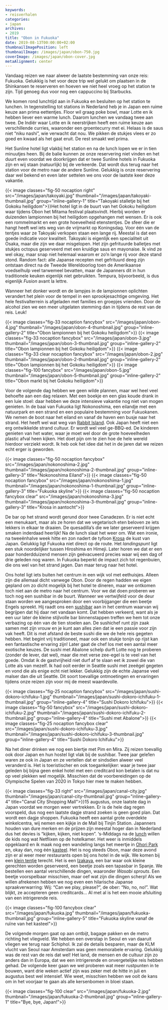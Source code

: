 ```yaml
---
keywords:
- reisverhalen
categories:
- japan
archives:
- 2019
title: "Obon in Fukuoka"
date: 2019-08-13T00:00:00+02:00
thumbnailImagePosition: left
thumbnailImage: /images/japan/obon-750.jpg
coverImage: /images/japan/obon-cover.jpg
metaAlignment: center
---
```

Vandaag reizen we naar alweer de laatste bestemming van onze reis: Fukuoka. Gelukkig is het voor deze trip wel gelukt om plaatsen in de Shinkansen te reserveren en hoeven we niet heel vroeg op het station te zijn. Tijd genoeg dus voor nog een cappuccino bij Starbucks.

We komen rond lunchtijd aan in Fukuoka en besluiten op het station te lunchen. In tegenstelling tot stations in Nederland heb je in Japan een ruime keuze aan prima eettentjes. Floor wil graag poke bowl, maar Lotte en ik hebben liever een warme lunch. Daarom lunchen we vandaag twee aan twee. De Indiër waar Lotte en ik neerstrijken heeft een ruime keuze aan verschillende curries, waaronder een groentecurry met ei. Helaas is de saus niet “niku nashi”, wie verwacht dat nou. We pikken de stukjes vlees er zo goed en kwaad als het gaat eruit. De rest smaakt wel prima.

Het Sunline hotel ligt vlakbij het station en na de lunch lopen we er in tien minuutjes heen. Bij de balie kunnen ze onze reservering niet vinden en het duurt even voordat we doorkrijgen dat er twee Sunline hotels in Fukuoka zijn en wij staan (natuurlijk) bij de verkeerde. Dat wordt dus terug naar het station voor de metro naar de andere Sunline. Gelukkig is onze reservering daar wel bekend en even later settelen we ons voor de laatste keer deze vakantie.

{{< image classes="fig-50 nocaption right" src="/images/japan/takoyaki.jpg" thumbnail="/images/japan/takoyaki-thumbnail.jpg" group="inline-gallery-1" title="Takoyaki stalletje bij het Gokoku heiligdom">}}Het hotel ligt in de buurt van het Gokoku heiligdom waar tijdens Obon het Mitama festival plaatsvindt. Hierbij worden er duizenden lampionnen bij het heiligdom opgehangen met wensen. Er is ook een rommelmarkt en een grote hoeveelheid etenstentjes. De sfeer die er hangt heeft wel iets weg van de vrijmarkt op Koningsdag. Voor één van de tentjes waar ze Takoyaki verkopen staan een lange rij. Meestal is dat een goede indicatie voor kwaliteit. Takoyaki is eigenlijk een specialiteit uit Osaka, maar die zijn we daar misgelopen. Het zijn gefrituurde balletjes met stukjes octopus geserveerd met een kruidige saus en mayonaise. Ik vind ze wel okay, maar snap niet helemaal waarom er zo’n lange rij voor deze stand stond. Random fact: alle Japanse recepten met gefrituurd deeg zijn ontstaan direct na de Tweede Wereldoorlog toen de Amerikaanse voedselhulp veel tarwemeel bevatten, maar de Japanners dit in hun traditionele keuken eigenlijk niet gebruikten. Tempura, bijvoorbeeld, is dus eigenlijk _Fusion_ avant la lettre.

Wanneer het donker wordt en de lampjes in de lampionnen oplichten verandert het plein voor de tempel in een sprookjesachtige omgeving. Het hele festivalterrein is afgeladen met families en groepjes vrienden. Door de alcohol zien we een meer uitgelaten stemming dan in tijdens de rest van de reis. Leuk!

{{< image classes="fig-33 nocaption fancybox" src="/images/japan/obon-4.jpg" thumbnail="/images/japan/obon-4-thumbnail.jpg" group="inline-gallery-2" title="Obon lampionnen bij het Gokoku heiligdom">}}
{{< image classes="fig-33 nocaption fancybox" src="/images/japan/obon-3.jpg" thumbnail="/images/japan/obon-3-thumbnail.jpg" group="inline-gallery-2" title="Obon lampionnen bij het Gokoku heiligdom">}}
{{< image classes="fig-33 clear nocaption fancybox" src="/images/japan/obon-2.jpg" thumbnail="/images/japan/obon-2-thumbnail.jpg" group="inline-gallery-2" title="Obon lampionnen bij het Gokoku heiligdom">}}
{{< image classes="fig-100 fancybox" src="/images/japan/obon-5.jpg" thumbnail="/images/japan/obon-5-thumbnail.jpg" group="inline-gallery-2" title="Obon markt bij het Gokoku heiligdom">}}

Voor de volgende dag hebben we geen wilde plannen, maar wel heel veel behoefte aan een dag  relaxen. Met een boekje en een glas koude drank in een luie stoel: daar hebben we deze intensieve vakantie nog niet van mogen genieten. In de baai van Fukuoka ligt Nokonoshima, een eilandje met een natuurpark en een strand en een populaire bestemming voor Fukuokanen. We nemen de boot naar het eiland en vanaf de haven een busje naar het strand. Het heeft wel wat weg van [Rabbit Island](koh-tonsay). Ook Japan heeft niet een erg ontwikkelde strand cultuur. Er wordt wel veel ge-BBQ-ed. De kinderen genieten van het water, waar je moet wel door de grote hoeveelheden plastic afval heen kijken. Het doet pijn om te zien hoe de hele wereld hierdoor verziekt wordt. Ik heb ook het idee dat het in de jaren dat we reizen echt erger is geworden.


{{< image classes="fig-50 nocaption fancybox" src="/images/japan/nokonoshima-2.jpg" thumbnail="/images/japan/nokonoshima-2-thumbnail.jpg" group="inline-gallery-3" title="Nokonoshima Eiland">}}
{{< image classes="fig-50 nocaption fancybox" src="/images/japan/nokonoshima-1.jpg" thumbnail="/images/japan/nokonoshima-1-thumbnail.jpg" group="inline-gallery-3" title="Fukuoka skyline">}}
{{< image classes="fig-50 nocaption fancybox clear" src="/images/japan/nokonoshima-3.jpg" thumbnail="/images/japan/nokonoshima-3-thumbnail.jpg" group="inline-gallery-3" title="Krosa in aantocht">}}

De bar op het strand wordt gerund door twee Canadezen. Er is niet echt een menukaart, maar als ze horen dat we vegetarisch eten beloven ze iets lekkers in elkaar te draaien. De quesadilla’s die we later geserveerd krijgen smaken inderdaad heerlijk! Na de lunch slaat het weer om. Wat een ironie, na tweeënhalve week hitte en zon nadert de tyfoon [Krosa](https://en.wikipedia.org/wiki/2019_Pacific_typhoon_season#Typhoon_Krosa) de kust van Japan. Gelukkig ligt Fukuoka niet direct op de route. Het _landingspunt_ ligt een stuk noordelijker tussen Hiroshima en Himeji. Later horen we dat er een paar honderdduizend mensen zijn geëvacueerd precies waar wij een dag of drie geleden nog waren. In Fukuoka beperkt de impact zich tot regenbuien, die ons wel van het strand jagen. Dan maar terug naar het hotel.

Ons hotel ligt iets buiten het centrum in een wijk vol met eethuisjes. Alleen zijn die allemaal dicht vanwege Obon. Door de regen hadden we eigen gepland om zo dicht mogelijk bij het hotel te dineren, maar we ontkomen toch niet aan de metro naar het centrum. Voor we dat doen proberen we toch nog een sushibar in de buurt. Wanneer we vertwijfeld voor de deur staan worden we aangesproken door een voorbijganger die een beetje Engels spreekt. Hij raadt ons een [sushibar](https://goo.gl/maps/S6F85TZBeTdZqNwy9) aan in het centrum waarvan wij begrijpen dat hij daar net vandaan komt. Dat hebben verkeerd, want als je een uur later de kleine stijlvolle bar binnenstappen treffen we hem tot onze verbazing op één van de tien stoelen aan. De sushichef runt zijn zaak samen met zijn vrouw en je kunt aan alles zien dat ie een passie voor zijn vak heeft. Dit is met afstand de beste sushi die we de hele reis gegeten hebben. Het begint vrij traditioneel, maar ook een stukje tonijn op rijst kan een fantastische ervaring zijn! Later gaat de chef los met een aantal meer exotische keuzes. De sushi met Abalone schelp durft Lotte nog te proberen (zonder de lever, dat wel), maar die met verse zee-egel is te veel van het goede. Omdat ik de gastvrijheid niet durf af te slaan eet ik zowel die van Lotte als van mezelf. Ik had ooit eerder in Seattle sushi met zeeëgel gegeten en vond die als enige echt niet lekker. Gelukkig zijn de echte Japanse veel malser dan die uit Seattle. Dit soort toevallige ontmoetingen en ervaringen tijdens onze reizen zijn voor mij de meest waardevolle.

{{< image classes="fig-25 nocaption fancybox" src="/images/japan/sushi-dokoro-ichifuku-1.jpg" thumbnail="/images/japan/sushi-dokoro-ichifuku-1-thumbnail.jpg" group="inline-gallery-4" title="Sushi Dokoro Ichifuku">}}
{{< image classes="fig-50 fancybox" src="/images/japan/sushi-dokoro-ichifuku-2.jpg" thumbnail="/images/japan/sushi-dokoro-ichifuku-2-thumbnail.jpg" group="inline-gallery-4" title="Sushi met Abalone">}}
{{< image classes="fig-25 nocaption fancybox clear" src="/images/japan/sushi-dokoro-ichifuku-3.jpg" thumbnail="/images/japan/sushi-dokoro-ichifuku-3-thumbnail.jpg" group="inline-gallery-4" title="Sushi Dokoro Ichifuku">}}

Na het diner drinken we nog een biertje met Pim en Mira. Zij reizen toevallig ook door Japan en hun hostel ligt vlak bij de sushibar. Twee jaar gele1en waren ze ook in Japan en ze vertellen dat er sindsdien alweer veel veranderd is. Het is toeristischer en ook toegankelijker: waar je twee jaar geleden bij bijna geen enkel hotel met een creditcard kon betalen is dat nu op veel plekken wel mogelijk. Misschien dat de voorbereidingen op de Olympische Spelen van 2020 in Tokyo hier mee te maken hebben.

{{< image classes="fig-33 right" src="/images/japan/canal-city.jpg" thumbnail="/images/japan/canal-city-thumbnail.jpg" group="inline-gallery-4" title="Canal City Shopping Mall">}}15 augustus, onze laatste dag in Japan voordat we morgen weer vertrekken. Er is de hele dag regen voorspeld, dus nog een laatste dagje strand zoeken is geen goed plan. Dat wordt een dagje shoppen. Fukuoka heeft een aantal grote overdekte winkelcentra, wij nemen een kijkje in de Mall bij Tinjin Station. Japanners houden van dure merken en de prijzen zijn meestal hoger dan in Nederland dus het devies is “kijken, kijken, niet kopen”. ‘s-Middags na de [lunch](https://billsjapan.com/en/suijo-park) willen de kids nog wat Netflixen op de hotelkamer. Het weer is inmiddels opgeklaard en ik maak nog een wandeling langs het meertje in [Ohori Park](https://maps.app.goo.gl/ix7fHeYbTwQCqzEYA) en, okay dan, nog één [kasteel](https://maps.app.goo.gl/oSxoD3bBgQzSCk828). Het is nog steeds Obon, maar deze avond zijn er al weer meer restaurants open bij ons hotel in de wijk. We komen bij een [klein tentje](https://hakataryori-taemon.gorp.jp/) terecht. Het is een [Izakaya](https://en.m.wikipedia.org/wiki/Izakaya), een bar waar ook kleine gerechten worden geserveerd, een beetje zoals een tapasbar in Spanje. We bestellen een aantal verschillende dingen, waaronder _Wasabi sprouts_. Een beetje voorspelbaar misschien, maar oef wat zijn die dingen scherp! Als we willen afrekenen hebben we nog even een hilarische Japanse spraakverwarring: Wij: “Can we play, please?”, de ober: “No, no, no!”. Wat blijkt, ze accepteren geen creditcards… Al met al is het een mooie afsluiting van een intrigerende reis.

{{< image classes="fig-100 fancybox clear" src="/images/japan/fukuoka.jpg" thumbnail="/images/japan/fukuoka-thumbnail.jpg" group="inline-gallery-5" title="Fukuoka skyline vanaf de ruïne van het kasteel">}}

De volgende morgen gaat op aan ontbijt, bagage pakken en de metro richting het vliegveld. We hebben een overstap in Seoul en van daaruit vliegen we terug naar Schiphol. Ik zal de details besparen, maar de KLM vlucht van Seoul naar Amsterdam was geen memorabele ervaring. Gelukkig was de rest van de reis dat wel! Het land, de mensen en de cultuur zijn zo anders dan in Europa, dat we een intrigerende en onvergetelijke reis hebben gehad. De volgende keer gaan we wel proberen wat meer rustpunten in te bouwen, want drie weken actief zijn was zeker met de hitte in juli en augustus best wel intensief. Wie weet, misschien hebben we ooit de kans om in het voorjaar te gaan als alle kersenbomen in bloei staan.

{{< image classes="fig-100 clear" src="/images/japan/fukuoka-2.jpg" thumbnail="/images/japan/fukuoka-2-thumbnail.jpg" group="inline-gallery-1" title="Bye, bye, Japan!">}}
